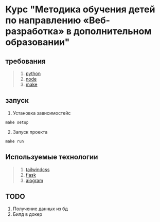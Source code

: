 # Курс "Методика обучения детей по направлению «Веб-разработка» в дополнительном образовании"

## требования

> 1. [python](https://www.python.org/)
> 2. [node](https://nodejs.org/)
> 3. [make](https://www.gnu.org/software/make/)

## запуск

1. Установка зависимостейс
```shell
make setup
```
2. Запуск проекта
```shell
make run
```

## Используемые технологии

> 1. [tailwindcss](https://tailwindcss.com/)
> 2. [flask](https://flask.palletsprojects.com/)
> 3. [aiogram](https://aiogram.dev/)

## TODO
1. Получение данных из бд
2. Билд в докер
